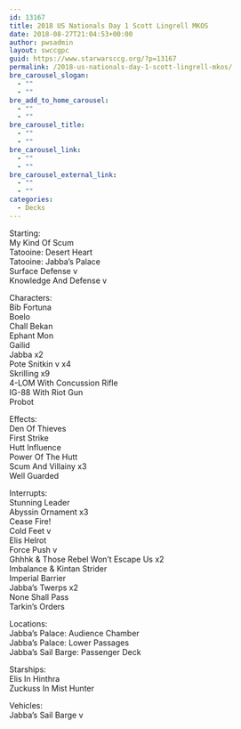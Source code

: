 ```yaml
---
id: 13167
title: 2018 US Nationals Day 1 Scott Lingrell MKOS
date: 2018-08-27T21:04:53+00:00
author: pwsadmin
layout: swccgpc
guid: https://www.starwarsccg.org/?p=13167
permalink: /2018-us-nationals-day-1-scott-lingrell-mkos/
bre_carousel_slogan:
  - ""
  - ""
bre_add_to_home_carousel:
  - ""
  - ""
bre_carousel_title:
  - ""
  - ""
bre_carousel_link:
  - ""
  - ""
bre_carousel_external_link:
  - ""
  - ""
categories:
  - Decks
---
```

Starting:  
My Kind Of Scum  
Tatooine: Desert Heart  
Tatooine: Jabba’s Palace  
Surface Defense v  
Knowledge And Defense v

Characters:  
Bib Fortuna  
Boelo  
Chall Bekan  
Ephant Mon  
Gailid  
Jabba x2  
Pote Snitkin v x4  
Skrilling x9  
4-LOM With Concussion Rifle  
IG-88 With Riot Gun  
Probot

Effects:  
Den Of Thieves  
First Strike  
Hutt Influence  
Power Of The Hutt  
Scum And Villainy x3  
Well Guarded

Interrupts:  
Stunning Leader  
Abyssin Ornament x3  
Cease Fire!  
Cold Feet v  
Elis Helrot  
Force Push v  
Ghhhk & Those Rebel Won’t Escape Us x2  
Imbalance & Kintan Strider  
Imperial Barrier  
Jabba’s Twerps x2  
None Shall Pass  
Tarkin’s Orders

Locations:  
Jabba’s Palace: Audience Chamber  
Jabba’s Palace: Lower Passages  
Jabba’s Sail Barge: Passenger Deck

Starships:  
Elis In Hinthra  
Zuckuss In Mist Hunter

Vehicles:  
Jabba’s Sail Barge v